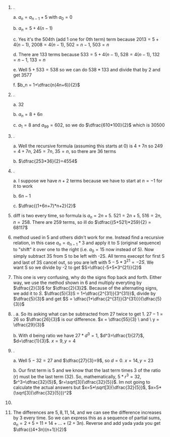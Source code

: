1. .
	
	a. $a_n = a_{n-1} + 5$ with $a_0 = 0$

	b. $a_n = 5 + 4(n -1)$

	c. Yes it's the 504th (add 1 one for 0th term) term because $2013 = 5+4(n-1)$, $2008 = 4(n-1)$, $502 = n-1$, $503 = n$

	d. There are 133 terms because $533 = 5+4(n-1)$, $528 = 4(n-1)$, $132 = n-1$, $133 = n$

	e. Well $5+533=538$ so we can do $538*133$ and divide that by $2$ and get $3577$

	f. $b_n = 1+\dfrac{n(4n+6)}{2}$

2. . 

	a. $32$

	b. $a_n = 8 + 6n$

	c. $a_1 = 8$ and $a_{99} = 602$, so we do $\dfrac{610*100}{2}$ which is $30500$

3. . 

	a. Well the recursive formula (assuming this starts at 0) is $4+7n$ so $249=4+7n$, $245=7n$, $35 = n$, so there are 36 terms

	b. $\dfrac{253*36}{2}=4554$

4. . 

	a. I suppose we have $n+2$ terms because we have to start at $n = -1$ for it to work

	b. $6n -1$

	c. $\dfrac{(1+6n+7)*n+2}{2}$

5. diff is two every time, so formula is $a_n = 2n+5$. $521 = 2n+5$, $516=2n$, $n=258$. There are 259 terms, so ill do $\dfrac{(5+521)*259}{2} = 68117$

6. method used in 5 and others didn't work for me. Instead find a recursive relation, in this case $a_n = a_{n-1}*3$ and apply it to S (original sequence) to "shift" it over one to the right (i.e. $a_0=15$ now instead of $5$). Now simply subtract 3S from S to be left with -2S. All terms execept for first S and last of 3S cancel out, so you are left with $5-5*3^{21}=-2S$. We want S so we divide by -2 to get $S=\dfrac{-5+5*3^{21}}{2}$

7. This one is very confusing, why do the signs flop back and forth. Either way, we use the method shown in 6 and multiply everyting by $\dfrac{2}{3}$ for $\dfrac{2}{3}2$. Because of the alternating signs, we add it to $S$. $\dfrac{5}{3}S = 1+\dfrac{2^{31}}{3^{31}}$, divide by $\dfrac{5}{3}$ and get $S = \dfrac{1+\dfrac{2^{31}}{3^{31}}}{\dfrac{5}{3}}$

8. .
	a. So its asking what can be subtracted from 27 twice to get 1. $27-1=26$ so $\dfrac{26}{3}$ is our difference. $x = \dfrac{55}{3} \ and \ y = \dfrac{29}{3}$

	b. With d being ratio we have $27*d^3=1$, $d^3=\dfrac{1}{27}$, $d=\dfrac{1}{3}$. $x = 9, y = 4$

9. .
	
	a. Well $5-32=27$ and $\dfrac{27}{3}=9$, so $d=0$. $x=14, y=23$

	b. Our first term is 5 and we know that the last term times 3 of the ratio (r) must be the last term (32). So, mathematically, $5*r^3=32$, $r^3=\dfrac{32}{5}$, $r=\sqrt[3]{\dfrac{32}{5}}$. Im not going to calculate the actual answers but $x=5*\sqrt[3]{\dfrac{32}{5}}$, $x=5*(\sqrt[3]{\dfrac{32}{5}})^2$

10.

11. The differences are $5, 8, 11, 14$, and we can see the difference increases by 3 every time. So we can express this as a sequence of partial sums, $a_n = 2 + 5 + 11 + 14 + ... + (2 + 3n)$. Reverse and add yada yada you get $\dfrac{(4+3n)(n+1)}{2}$